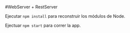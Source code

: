 #WebServer + RestServer

Ejecutar ```npm install``` para reconstruir los módulos de Node.

Ejectuar ```npm start``` para correr la app.
